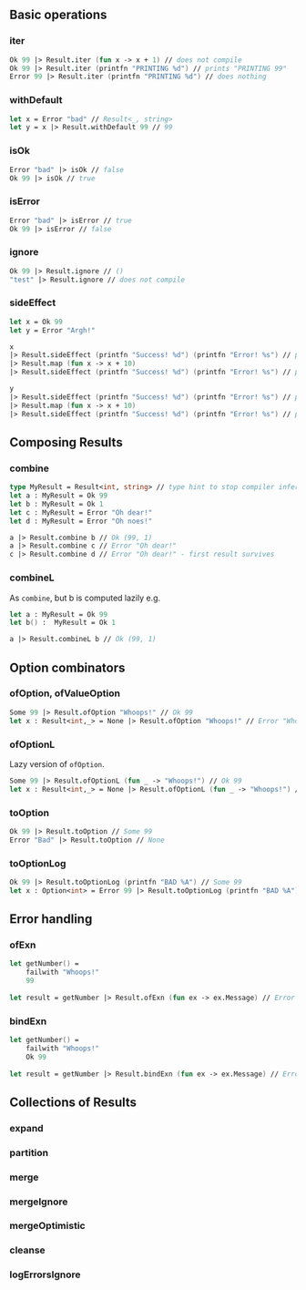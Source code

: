 ## Basic operations
### iter
```fsharp
Ok 99 |> Result.iter (fun x -> x + 1) // does not compile
Ok 99 |> Result.iter (printfn "PRINTING %d") // prints "PRINTING 99"
Error 99 |> Result.iter (printfn "PRINTING %d") // does nothing
```

### withDefault
```fsharp
let x = Error "bad" // Result<_, string>
let y = x |> Result.withDefault 99 // 99
```

### isOk
```fsharp
Error "bad" |> isOk // false
Ok 99 |> isOk // true
```

### isError
```fsharp
Error "bad" |> isError // true
Ok 99 |> isError // false
```

### ignore
```fsharp
Ok 99 |> Result.ignore // ()
"test" |> Result.ignore // does not compile
```

### sideEffect
```fsharp
let x = Ok 99
let y = Error "Argh!"

x
|> Result.sideEffect (printfn "Success! %d") (printfn "Error! %s") // prints "Success! 99"
|> Result.map (fun x -> x + 10)
|> Result.sideEffect (printfn "Success! %d") (printfn "Error! %s") // prints "Success! 109"

y
|> Result.sideEffect (printfn "Success! %d") (printfn "Error! %s") // prints "Error! Argh"
|> Result.map (fun x -> x + 10)
|> Result.sideEffect (printfn "Success! %d") (printfn "Error! %s") // prints "Error! Argh"
```

## Composing Results
### combine
```fsharp
type MyResult = Result<int, string> // type hint to stop compiler inference errors
let a : MyResult = Ok 99
let b : MyResult = Ok 1
let c : MyResult = Error "Oh dear!"
let d : MyResult = Error "Oh noes!"

a |> Result.combine b // Ok (99, 1)
a |> Result.combine c // Error "Oh dear!"
c |> Result.combine d // Error "Oh dear!" - first result survives
```

### combineL
As `combine`, but b is computed lazily e.g.

```fsharp
let a : MyResult = Ok 99
let b() :  MyResult = Ok 1

a |> Result.combineL b // Ok (99, 1)
```

## Option combinators
### ofOption, ofValueOption
```fsharp
Some 99 |> Result.ofOption "Whoops!" // Ok 99
let x : Result<int,_> = None |> Result.ofOption "Whoops!" // Error "Whoops"
```

### ofOptionL
Lazy version of `ofOption`.

```fsharp
Some 99 |> Result.ofOptionL (fun _ -> "Whoops!") // Ok 99
let x : Result<int,_> = None |> Result.ofOptionL (fun _ -> "Whoops!") // Error "Whoops"
```

### toOption
```fsharp
Ok 99 |> Result.toOption // Some 99
Error "Bad" |> Result.toOption // None
```

### toOptionLog
```fsharp
Ok 99 |> Result.toOptionLog (printfn "BAD %A") // Some 99
let x : Option<int> = Error 99 |> Result.toOptionLog (printfn "BAD %A") // None, prints "BAD 99"
```

## Error handling
### ofExn
```fsharp
let getNumber() =
    failwith "Whoops!"
    99
    
let result = getNumber |> Result.ofExn (fun ex -> ex.Message) // Error "Whoops!"
```

### bindExn
```fsharp
let getNumber() =
    failwith "Whoops!"
    Ok 99
    
let result = getNumber |> Result.bindExn (fun ex -> ex.Message) // Error "Whoops!"
```

## Collections of Results
### expand
### partition
### merge
### mergeIgnore
### mergeOptimistic
### cleanse
### logErrorsIgnore